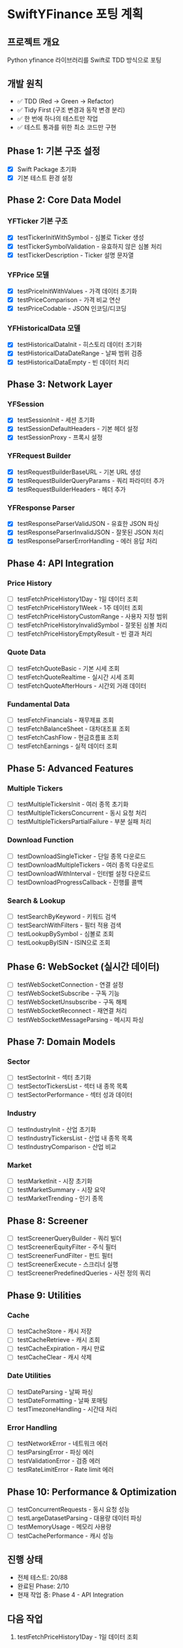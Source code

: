 # SwiftYFinance 포팅 계획

## 프로젝트 개요
Python yfinance 라이브러리를 Swift로 TDD 방식으로 포팅

## 개발 원칙
- ✅ TDD (Red → Green → Refactor)
- ✅ Tidy First (구조 변경과 동작 변경 분리)
- ✅ 한 번에 하나의 테스트만 작업
- ✅ 테스트 통과를 위한 최소 코드만 구현

## Phase 1: 기본 구조 설정
- [x] Swift Package 초기화
- [x] 기본 테스트 환경 설정

## Phase 2: Core Data Model
### YFTicker 기본 구조
- [x] testTickerInitWithSymbol - 심볼로 Ticker 생성
- [x] testTickerSymbolValidation - 유효하지 않은 심볼 처리
- [x] testTickerDescription - Ticker 설명 문자열

### YFPrice 모델
- [x] testPriceInitWithValues - 가격 데이터 초기화
- [x] testPriceComparison - 가격 비교 연산
- [x] testPriceCodable - JSON 인코딩/디코딩

### YFHistoricalData 모델  
- [x] testHistoricalDataInit - 히스토리 데이터 초기화
- [x] testHistoricalDataDateRange - 날짜 범위 검증
- [x] testHistoricalDataEmpty - 빈 데이터 처리

## Phase 3: Network Layer
### YFSession
- [x] testSessionInit - 세션 초기화
- [x] testSessionDefaultHeaders - 기본 헤더 설정
- [x] testSessionProxy - 프록시 설정

### YFRequest Builder
- [x] testRequestBuilderBaseURL - 기본 URL 생성
- [x] testRequestBuilderQueryParams - 쿼리 파라미터 추가
- [x] testRequestBuilderHeaders - 헤더 추가

### YFResponse Parser
- [x] testResponseParserValidJSON - 유효한 JSON 파싱
- [x] testResponseParserInvalidJSON - 잘못된 JSON 처리
- [x] testResponseParserErrorHandling - 에러 응답 처리

## Phase 4: API Integration
### Price History
- [ ] testFetchPriceHistory1Day - 1일 데이터 조회
- [ ] testFetchPriceHistory1Week - 1주 데이터 조회
- [ ] testFetchPriceHistoryCustomRange - 사용자 지정 범위
- [ ] testFetchPriceHistoryInvalidSymbol - 잘못된 심볼 처리
- [ ] testFetchPriceHistoryEmptyResult - 빈 결과 처리

### Quote Data
- [ ] testFetchQuoteBasic - 기본 시세 조회
- [ ] testFetchQuoteRealtime - 실시간 시세 조회
- [ ] testFetchQuoteAfterHours - 시간외 거래 데이터

### Fundamental Data
- [ ] testFetchFinancials - 재무제표 조회
- [ ] testFetchBalanceSheet - 대차대조표 조회
- [ ] testFetchCashFlow - 현금흐름표 조회
- [ ] testFetchEarnings - 실적 데이터 조회

## Phase 5: Advanced Features
### Multiple Tickers
- [ ] testMultipleTickersInit - 여러 종목 초기화
- [ ] testMultipleTickersConcurrent - 동시 요청 처리
- [ ] testMultipleTickersPartialFailure - 부분 실패 처리

### Download Function
- [ ] testDownloadSingleTicker - 단일 종목 다운로드
- [ ] testDownloadMultipleTickers - 여러 종목 다운로드
- [ ] testDownloadWithInterval - 인터벌 설정 다운로드
- [ ] testDownloadProgressCallback - 진행률 콜백

### Search & Lookup
- [ ] testSearchByKeyword - 키워드 검색
- [ ] testSearchWithFilters - 필터 적용 검색
- [ ] testLookupBySymbol - 심볼로 조회
- [ ] testLookupByISIN - ISIN으로 조회

## Phase 6: WebSocket (실시간 데이터)
- [ ] testWebSocketConnection - 연결 설정
- [ ] testWebSocketSubscribe - 구독 기능
- [ ] testWebSocketUnsubscribe - 구독 해제
- [ ] testWebSocketReconnect - 재연결 처리
- [ ] testWebSocketMessageParsing - 메시지 파싱

## Phase 7: Domain Models
### Sector
- [ ] testSectorInit - 섹터 초기화
- [ ] testSectorTickersList - 섹터 내 종목 목록
- [ ] testSectorPerformance - 섹터 성과 데이터

### Industry
- [ ] testIndustryInit - 산업 초기화
- [ ] testIndustryTickersList - 산업 내 종목 목록
- [ ] testIndustryComparison - 산업 비교

### Market
- [ ] testMarketInit - 시장 초기화
- [ ] testMarketSummary - 시장 요약
- [ ] testMarketTrending - 인기 종목

## Phase 8: Screener
- [ ] testScreenerQueryBuilder - 쿼리 빌더
- [ ] testScreenerEquityFilter - 주식 필터
- [ ] testScreenerFundFilter - 펀드 필터
- [ ] testScreenerExecute - 스크리너 실행
- [ ] testScreenerPredefinedQueries - 사전 정의 쿼리

## Phase 9: Utilities
### Cache
- [ ] testCacheStore - 캐시 저장
- [ ] testCacheRetrieve - 캐시 조회
- [ ] testCacheExpiration - 캐시 만료
- [ ] testCacheClear - 캐시 삭제

### Date Utilities
- [ ] testDateParsing - 날짜 파싱
- [ ] testDateFormatting - 날짜 포매팅
- [ ] testTimezoneHandling - 시간대 처리

### Error Handling
- [ ] testNetworkError - 네트워크 에러
- [ ] testParsingError - 파싱 에러
- [ ] testValidationError - 검증 에러
- [ ] testRateLimitError - Rate limit 에러

## Phase 10: Performance & Optimization
- [ ] testConcurrentRequests - 동시 요청 성능
- [ ] testLargeDatasetParsing - 대용량 데이터 파싱
- [ ] testMemoryUsage - 메모리 사용량
- [ ] testCachePerformance - 캐시 성능

## 진행 상태
- 전체 테스트: 20/88
- 완료된 Phase: 2/10
- 현재 작업 중: Phase 4 - API Integration

## 다음 작업
1. testFetchPriceHistory1Day - 1일 데이터 조회

